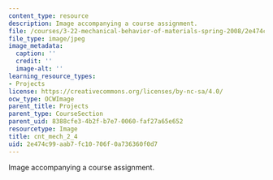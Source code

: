 ```yaml
---
content_type: resource
description: Image accompanying a course assignment.
file: /courses/3-22-mechanical-behavior-of-materials-spring-2008/2e474c99aab7fc10706f0a736360f0d7_cnt_mech_2_4.jpg
file_type: image/jpeg
image_metadata:
  caption: ''
  credit: ''
  image-alt: ''
learning_resource_types:
- Projects
license: https://creativecommons.org/licenses/by-nc-sa/4.0/
ocw_type: OCWImage
parent_title: Projects
parent_type: CourseSection
parent_uid: 8388cfe3-4b2f-b7e7-0060-faf27a65e652
resourcetype: Image
title: cnt_mech_2_4
uid: 2e474c99-aab7-fc10-706f-0a736360f0d7
---
```

Image accompanying a course assignment.
